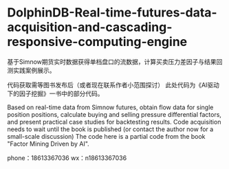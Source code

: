 # DolphinDB-Real-time-futures-data-acquisition-and-cascading-responsive-computing-engine

基于Simnow期货实时数据获得单档盘口的流数据，计算买卖压力差因子与结果回测实践案例展示。

代码获取需等图书发布后（或者现在联系作者小范围探讨）
此处代码为《AI驱动下的因子挖掘》一书中的部分代码。

Based on real-time data from Simnow futures, obtain flow data for single position positions, calculate buying and selling pressure differential factors, and present practical case studies for backtesting results.
Code acquisition needs to wait until the book is published (or contact the author now for a small-scale discussion)
The code here is a partial code from the book "Factor Mining Driven by AI".

phone：18613367036
wx：n18613367036
